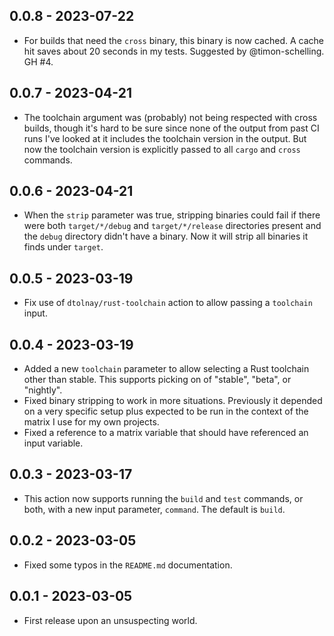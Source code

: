 ## 0.0.8 - 2023-07-22

- For builds that need the `cross` binary, this binary is now cached. A cache hit saves about 20
  seconds in my tests. Suggested by @timon-schelling. GH #4.

## 0.0.7 - 2023-04-21

- The toolchain argument was (probably) not being respected with cross builds, though it's hard to
  be sure since none of the output from past CI runs I've looked at it includes the toolchain
  version in the output. But now the toolchain version is explicitly passed to all `cargo` and
  `cross` commands.

## 0.0.6 - 2023-04-21

- When the `strip` parameter was true, stripping binaries could fail if there were both
  `target/*/debug` and `target/*/release` directories present and the `debug` directory didn't have
  a binary. Now it will strip all binaries it finds under `target`.

## 0.0.5 - 2023-03-19

- Fix use of `dtolnay/rust-toolchain` action to allow passing a `toolchain` input.

## 0.0.4 - 2023-03-19

- Added a new `toolchain` parameter to allow selecting a Rust toolchain other than stable. This
  supports picking on of "stable", "beta", or "nightly".
- Fixed binary stripping to work in more situations. Previously it depended on a very specific setup
  plus expected to be run in the context of the matrix I use for my own projects.
- Fixed a reference to a matrix variable that should have referenced an input variable.

## 0.0.3 - 2023-03-17

- This action now supports running the `build` and `test` commands, or both, with a new input
  parameter, `command`. The default is `build`.

## 0.0.2 - 2023-03-05

- Fixed some typos in the `README.md` documentation.

## 0.0.1 - 2023-03-05

- First release upon an unsuspecting world.
